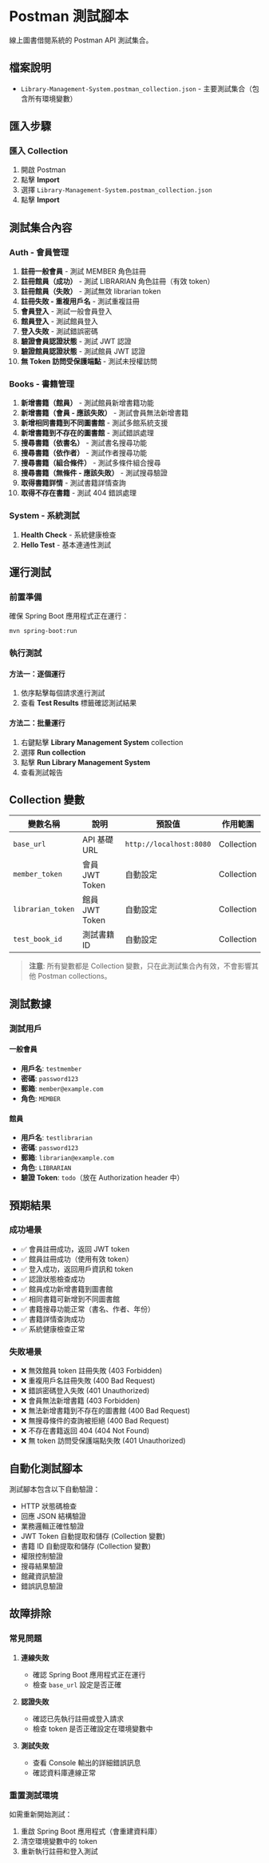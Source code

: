 # Postman 測試腳本

線上圖書借閱系統的 Postman API 測試集合。

## 檔案說明

- `Library-Management-System.postman_collection.json` - 主要測試集合（包含所有環境變數）

## 匯入步驟

### 匯入 Collection
1. 開啟 Postman
2. 點擊 **Import**
3. 選擇 `Library-Management-System.postman_collection.json`
4. 點擊 **Import**

## 測試集合內容

### Auth - 會員管理
1. **註冊一般會員** - 測試 MEMBER 角色註冊
2. **註冊館員（成功）** - 測試 LIBRARIAN 角色註冊（有效 token）
3. **註冊館員（失敗）** - 測試無效 librarian token
4. **註冊失敗 - 重複用戶名** - 測試重複註冊
5. **會員登入** - 測試一般會員登入
6. **館員登入** - 測試館員登入
7. **登入失敗** - 測試錯誤密碼
8. **驗證會員認證狀態** - 測試 JWT 認證
9. **驗證館員認證狀態** - 測試館員 JWT 認證
10. **無 Token 訪問受保護端點** - 測試未授權訪問

### Books - 書籍管理
1. **新增書籍（館員）** - 測試館員新增書籍功能
2. **新增書籍（會員 - 應該失敗）** - 測試會員無法新增書籍
3. **新增相同書籍到不同圖書館** - 測試多館系統支援
4. **新增書籍到不存在的圖書館** - 測試錯誤處理
5. **搜尋書籍（依書名）** - 測試書名搜尋功能
6. **搜尋書籍（依作者）** - 測試作者搜尋功能
7. **搜尋書籍（組合條件）** - 測試多條件組合搜尋
8. **搜尋書籍（無條件 - 應該失敗）** - 測試搜尋驗證
9. **取得書籍詳情** - 測試書籍詳情查詢
10. **取得不存在書籍** - 測試 404 錯誤處理

### System - 系統測試
1. **Health Check** - 系統健康檢查
2. **Hello Test** - 基本連通性測試

## 運行測試

### 前置準備
確保 Spring Boot 應用程式正在運行：
```bash
mvn spring-boot:run
```

### 執行測試

#### 方法一：逐個運行
1. 依序點擊每個請求進行測試
2. 查看 **Test Results** 標籤確認測試結果

#### 方法二：批量運行
1. 右鍵點擊 **Library Management System** collection
2. 選擇 **Run collection**
3. 點擊 **Run Library Management System**
4. 查看測試報告

## Collection 變數

| 變數名稱 | 說明 | 預設值 | 作用範圍 |
|---------|------|--------|----------|
| `base_url` | API 基礎 URL | `http://localhost:8080` | Collection |
| `member_token` | 會員 JWT Token | 自動設定 | Collection |
| `librarian_token` | 館員 JWT Token | 自動設定 | Collection |
| `test_book_id` | 測試書籍 ID | 自動設定 | Collection |

> **注意**: 所有變數都是 Collection 變數，只在此測試集合內有效，不會影響其他 Postman collections。

## 測試數據

### 測試用戶

#### 一般會員
- **用戶名**: `testmember`
- **密碼**: `password123`
- **郵箱**: `member@example.com`
- **角色**: `MEMBER`

#### 館員
- **用戶名**: `testlibrarian`
- **密碼**: `password123`
- **郵箱**: `librarian@example.com`
- **角色**: `LIBRARIAN`
- **驗證 Token**: `todo`（放在 Authorization header 中）

## 預期結果

### 成功場景
- ✅ 會員註冊成功，返回 JWT token
- ✅ 館員註冊成功（使用有效 token）
- ✅ 登入成功，返回用戶資訊和 token
- ✅ 認證狀態檢查成功
- ✅ 館員成功新增書籍到圖書館
- ✅ 相同書籍可新增到不同圖書館
- ✅ 書籍搜尋功能正常（書名、作者、年份）
- ✅ 書籍詳情查詢成功
- ✅ 系統健康檢查正常

### 失敗場景
- ❌ 無效館員 token 註冊失敗 (403 Forbidden)
- ❌ 重複用戶名註冊失敗 (400 Bad Request)
- ❌ 錯誤密碼登入失敗 (401 Unauthorized)
- ❌ 會員無法新增書籍 (403 Forbidden)
- ❌ 無法新增書籍到不存在的圖書館 (400 Bad Request)
- ❌ 無搜尋條件的查詢被拒絕 (400 Bad Request)
- ❌ 不存在書籍返回 404 (404 Not Found)
- ❌ 無 token 訪問受保護端點失敗 (401 Unauthorized)

## 自動化測試腳本

測試腳本包含以下自動驗證：
- HTTP 狀態碼檢查
- 回應 JSON 結構驗證
- 業務邏輯正確性驗證
- JWT Token 自動提取和儲存 (Collection 變數)
- 書籍 ID 自動提取和儲存 (Collection 變數)
- 權限控制驗證
- 搜尋結果驗證
- 館藏資訊驗證
- 錯誤訊息驗證

## 故障排除

### 常見問題

1. **連線失敗**
   - 確認 Spring Boot 應用程式正在運行
   - 檢查 `base_url` 設定是否正確

2. **認證失敗**
   - 確認已先執行註冊或登入請求
   - 檢查 token 是否正確設定在環境變數中

3. **測試失敗**
   - 查看 Console 輸出的詳細錯誤訊息
   - 確認資料庫連線正常

### 重置測試環境
如需重新開始測試：
1. 重啟 Spring Boot 應用程式（會重建資料庫）
2. 清空環境變數中的 token
3. 重新執行註冊和登入測試